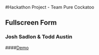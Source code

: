 #Hackathon Project - Team Pure Cockatoo
## Fullscreen Form

### Josh Sadlon & Todd Austin

####[Demo](https://toddaustin.github.io/fullscreen-form/)
